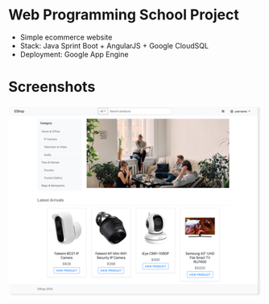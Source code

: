 # Web Programming School Project
- Simple ecommerce website
- Stack: Java Sprint Boot + AngularJS + Google CloudSQL
- Deployment: Google App Engine

# Screenshots
<img src="home.png"/>
